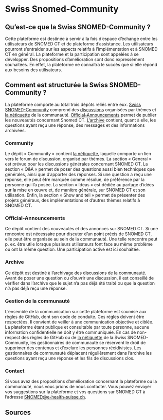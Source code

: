 # Swiss Snomed-Community
## Qu’est-ce que la Swiss SNOMED-Community ?
Cette plateforme est destinée à servir à la fois d’espace d’échange entre les utilisateurs de SNOMED CT et de plateforme d’assistance. Les utilisateurs pourront s’entraider sur les aspects relatifs à l’implémentation et à SNOMED CT en général. La plateforme et la participation sont appelées à se développer. Des propositions d’amélioration sont donc expressément souhaitées. En effet, la plateforme ne connaîtra le succès que si elle répond aux besoins des utilisateurs.


## Comment est structurée la Swiss SNOMED-Community ?
La plateforme comporte au total trois dépôts reliés entre eux. [Swiss SNOMED-Community](https://github.com/ehealthsuisse/Community/blob/main/README.md) comprend des [discussions](https://github.com/ehealthsuisse/Community/discussions) organisées par thèmes et [la nétiquette](https://github.com/ehealthsuisse/Swiss-SNOMED-Community/blob/main/Nettiquette-fran%C3%A7ais) de la communauté. [Official-Announcements](https://github.com/ehealthsuisse/Announcements/discussions) permet de publier les nouveautés concernant Snomed CT. [L’archive](https://github.com/ehealthsuisse/Archiv/discussions) contient, quant à elle, les questions ayant reçu une réponse, des messages et des informations archivées.

### Community
Le dépôt « Community » contient [la nétiquette]((https://github.com/ehealthsuisse/Swiss-SNOMED-Community/blob/main/Nettiquette-fran%C3%A7ais)), laquelle comporte un lien vers le forum de discussion, organisé par thèmes. La section « General » est prévue pour les discussions générales concernant SNOMED CT. La section « Q&A » permet de poser des questions aussi bien techniques que générales, ainsi que d’apporter des réponses. Si une question a reçu une réponse, elle peut être marquée comme résolue, de préférence par la personne qui l’a posée. La section « Ideas » est dédiée au partage d’idées sur la mise en œuvre et, de manière générale, sur SNOMED CT et son utilisation. Enfin, la section « Show and tell » permet de présenter des projets généraux, des implémentations et d’autres thèmes relatifs à SNOMED CT.

### Official-Announcements
Ce dépôt contient des nouveautés et des annonces sur SNOMED CT. Si une rencontre est nécessaire pour discuter d’un point précis de SNOMED CT, elle peut être organisée au sein de la communauté. Une telle rencontre peut p. ex. être utile lorsque plusieurs utilisateurs font face au même problème ou ont la même question. Une participation active est ici souhaitée.

### Archive
Ce dépôt est destiné à l’archivage des discussions de la communauté. Avant de poser une question ou d’ouvrir une discussion, il est conseillé de vérifier dans l’archive que le sujet n’a pas déjà été traité ou que la question n’a pas déjà reçu une réponse.

### Gestion de la communauté
L’ensemble de la communication sur cette plateforme est soumise aux règles de GitHub, dont son code de conduite. Ces règles doivent être respectées. Il convient de veiller à une communication objective et ciblée. La plateforme étant publique et consultable par toute personne, aucune information confidentielle ne doit y être communiquée. En cas de non-respect des règles de GitHub ou de [la nétiquette](https://github.com/ehealthsuisse/Community-Snomed/blob/main/README.md#netiquette) de la Swiss SNOMED-Community, les gestionnaires de communauté se réservent le droit de supprimer des contenus et d’exclure les personnes récidivistes.
Les gestionnaires de communauté déplacent régulièrement dans l’archive les questions ayant reçu une réponse et les fils de discussions clos.

### Contact
Si vous avez des propositions d’amélioration concernant la plateforme ou la communauté, nous vous prions de nous contacter. Vous pouvez envoyer vos suggestions sur la plateforme et vos questions sur SNOMED CT à l’adresse SNOMED@e-health-suisse.ch.

## Sources
